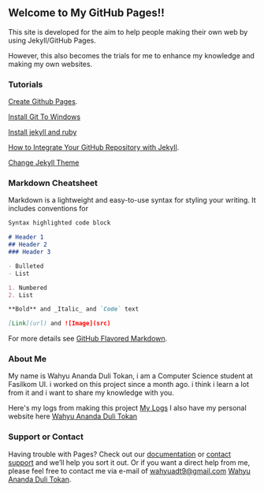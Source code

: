 ﻿## Welcome to My GitHub Pages!!

This site is developed for the aim to help people making their own web by using Jekyll/GitHub Pages.

However, this also becomes the trials for me to enhance my knowledge and making my own websites.

### Tutorials

[Create Github Pages](tutorials/GitHubPages.md).

[Install Git To Windows](/tutorials/Install_Git_to_Windows.md) 

[Install jekyll and ruby](/tutorials/2019-01-09-RubyandJekyllInstallation.md)

[How to Integrate Your GitHub Repository with Jekyll](/tutorials/CommandsUsingJekyll.md).

[Change Jekyll Theme](/tutorials/ChangeJekyllTheme.md)



### Markdown Cheatsheet

Markdown is a lightweight and easy-to-use syntax for styling your writing. It includes conventions for

```markdown
Syntax highlighted code block

# Header 1
## Header 2
### Header 3

- Bulleted
- List

1. Numbered
2. List

**Bold** and _Italic_ and `Code` text

[Link](url) and ![Image](src)
```

For more details see [GitHub Flavored Markdown](https://guides.github.com/features/mastering-markdown/).

### About Me

My name is Wahyu Ananda Duli Tokan, i am a Computer Science student at Fasilkom UI. i worked on this project since a month ago. i think i learn a lot from it and i want to share my knowledge with you.

Here's my logs from making this project [My Logs](https://github.com/wahyuadt/extra182/tree/master/_posts)
I also have my personal website here [Wahyu Ananda Duli Tokan](https://tumpeng1.herokuapp.com/)


### Support or Contact

Having trouble with Pages? Check out our [documentation](https://help.github.com/categories/github-pages-basics/) or [contact support](https://github.com/contact) and we’ll help you sort it out.
Or if you want a direct help from me, please feel free to contact me via e-mail of wahyuadt9@gmail.com [Wahyu Ananda Duli Tokan](http://wahyuadt9@gmail.com "My Email Address").
